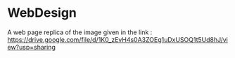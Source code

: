 # WebDesign

A web page replica of the image given in the link : https://drive.google.com/file/d/1K0_zEvH4s0A3ZOEg1uDxUSOQ1t5Ud8hJ/view?usp=sharing
